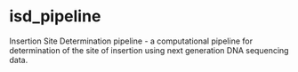 isd_pipeline
============

Insertion Site Determination pipeline - a computational pipeline for determination of the site of insertion using next generation DNA sequencing data.
